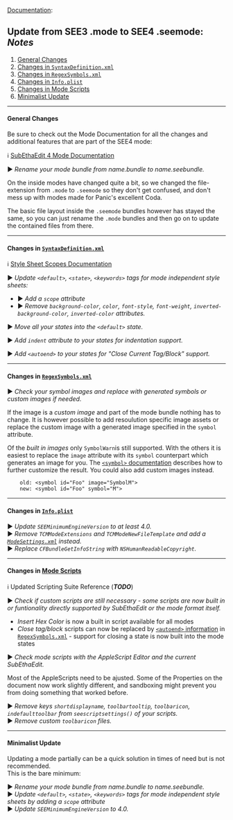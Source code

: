 [Documentation][Docu]:
## Update from SEE3 .mode to SEE4 .seemode: _Notes_

1. [General Changes](#General)
2. [Changes in `SyntaxDefinition.xml`](#SyntaxDefinition)
3. [Changes in `RegexSymbols.xml`](#RegexSymbols)
4. [Changes in `Info.plist`](#InfoPlist)
5. [Changes in Mode Scripts](#ModeScripts)
6. [Minimalist Update](#Minimalist)

---
#### <a name="General"></a>General Changes
Be sure to check out the Mode Documentation for all the changes and additional features that are part of the SEE4 mode:

ℹ️ [SubEthaEdit 4 Mode Documentation][ExampleMode]


▶️ _Rename your mode bundle from name.bundle to name.seebundle._

On the inside modes have changed quite a bit, so we changed the file-extension from `.mode` to `.seemode` so they don't get confused, and don't mess up with modes made for Panic's excellent Coda.

The basic file layout inside the `.seemode` bundles however has stayed the same, so you can just rename the `.mode` bundles and then go on to update the contained files from there.


---
#### <a name="SyntaxDefinition"></a>Changes in [`SyntaxDefinition.xml`][SyntaxDefinition_xml]  
ℹ️ [Style Sheet Scopes Documentation][ScopesDocu]   

▶️ _Update `<default>`, `<state>`, `<keywords>` tags for  mode independent style sheets:_  

* ▶️ _Add a `scope` attribute_
* ▶️ _Remove `background-color`, `color`, `font-style`, `font-weight`, `inverted-background-color`, `inverted-color` attributes._  

▶️ _Move all your states into the `<default>` state._  

▶️ _Add `indent` attribute to your states for indentation  support._  

▶️ _Add `<autoend>` to your states for "Close Current Tag/Block" support._


---
#### <a name="RegexSymbols"></a>Changes in [`RegexSymbols.xml`][RegexSymbols_xml]

▶️ _Check your symbol images and replace with generated symbols or custom images if needed._

If the image is a _custom image_ and part of the mode bundle nothing has to change. It is however possible to add resoulution specific image assets or replace the custom image with a generated image specified in the `symbol` attribute. 

Of the _built in images_ only `SymbolWarn`is still supported. With the others it is easiest to replace the `image` attribute with its `symbol` counterpart which generates an image for you. The [`<symbol>` documentation][RegexSymbols_xml_tag_symbol] describes how to further customize the result. You could also add custom images instead. 
			
		old: <symbol id="Foo" image="SymbolM">
		new: <symbol id="Foo" symbol="M">


---
#### <a name="InfoPlist"></a>Changes in [`Info.plist`][Info_plist]

▶️ _Update `SEEMinimumEngineVersion` to at least 4.0._  
▶️ _Remove `TCMModeExtensions` and `TCMModeNewFileTemplate` and add a [`ModeSettings.xml`][ModeSettings_xml] instead._  
▶️ _Replace `CFBundleGetInfoString` with `NSHumanReadableCopyright`._


---
#### <a name="ModeScripts"></a>Changes in [Mode Scripts][ModeScripts_Docu]  
ℹ️ Updated Scripting Suite Reference (_**TODO**_)

▶️ _Check if custom scripts are still necessary - some scripts are now built in or funtionality directly supported by SubEthaEdit or the mode format itself._

* _Insert Hex Color_ is now a built in script available for all modes
* _Close tag/block_ scripts can now be replaced by [`<autoend>` information][RegexSymbols_xml_tag_symbol] in [`RegexSymbols.xml`][RegexSymbols_xml] - support for closing a state is now built into the mode states

▶️ _Check mode scripts with the AppleScript Editor and the current SubEthaEdit._ 

Most of the AppleScripts need to be ajusted. Some of the Properties on the document now work slightly different, and sandboxing might prevent you from doing something that worked before.

▶️ _Remove keys `shortdisplayname`, `toolbartooltip`, `toolbaricon`, `indefaulttoolbar` from `seescriptsettings()` of your scripts._  
▶️ _Remove custom `toolbaricon` files._


---
#### <a name="Minimalist"></a>Minimalist Update

Updating a mode partially can be a quick solution in times of need but is not recommended.  
This is the bare minimum:

▶️ _Rename your mode bundle from name.bundle to name.seebundle._  
▶️ _Update `<default>`, `<state>`, `<keywords>` tags for  mode independent style sheets by adding a `scope` attribute_  
▶️ _Update `SEEMinimumEngineVersion` to 4.0._  


<!-- Referenced Files -->
[Info_plist]: ExampleMode/Documentation/Info_plist.md "Info.plist Documentation"
[ModeScripts_Docu]: ExampleMode/Documentation/ModeScripts.md "ModeScripts Documentation"
[ModeSettings_xml]: ExampleMode/Documentation/ModeSettings_xml.md "ModeSettings Documentation"
[RegexSymbols_xml]: ExampleMode/Documentation/RegexSymbols_xml.md "RegexSymbols Documentation"
[SyntaxDefinition_xml]: ExampleMode/Documentation/SyntaxDefinition_xml.md "SyntaxDefinition Documentation"

<!-- Referenced Files -->
[RegexSymbols_xml_tag_symbol]: ExampleMode/Documentation/RegexSymbols_xml.md#tag_symbol "RegexSymbols - Documentation for <symbol>"
[ScopesDocu]: Styles/Scopes.md "Style Sheet Scopes Documentation"

<!-- Referenced Paths -->
[Docu]: . "SubEthaEdit 4 Mode Documentation"
[ExampleMode]: ExampleMode "SubEthaEdit 4 Mode Documentation"
